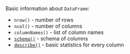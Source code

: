 [//]: # (title: Basic info)

<!---IMPORT org.jetbrains.kotlinx.dataframe.samples.api.Analyze-->

Basic information about `DataFrame`:
* `nrow()` - number of rows
* `ncol()` - number of columns
* `columnNames()` - list of column names
* [`schema()`](schema.md) - schema of columns
* [`describe()`](describe.md) - basic statistics for every column

